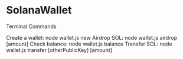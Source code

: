 # SolanaWallet

Terminal Commands

Create a wallet: node wallet.js new
Airdrop SOL: node wallet.js airdrop [amount]
Check balance: node wallet.js balance
Transfer SOL: node wallet.js transfer [otherPublicKey] [amount]
